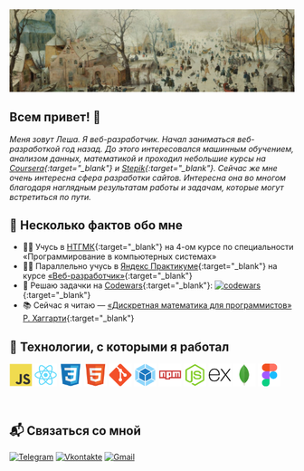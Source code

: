 <img src="./assets/background.jpg" alt="Фоновое изображение">

## Всем привет! 👋
*Меня зовут Леша. Я веб-разработчик. Начал заниматься веб-разработкой год назад. До этого интересовался машинным обучением, анализом данных, математикой и проходил небольшие курсы на [Coursera](https://www.coursera.org/){:target="_blank"} и [Stepik](https://welcome.stepik.org/ru){:target="_blank"}. Сейчас же мне очень интересна сфера разработки сайтов. Интересна она во многом благодаря наглядным результатам работы и задачам, которые могут встретиться по пути.*

## 📌 Несколько фактов обо мне
- 🧑‍🎓 Учусь в [НТГМК](http://www.ntgmk.ru/){:target="_blank"} на 4-ом курсе по специальности «Программирование в компьютерных системах»
- 👨‍💻 Параллельно учусь в [Яндекс Практикуме](https://practicum.yandex.ru/){:target="_blank"} на курсе [«Веб-разработчик»](https://practicum.yandex.ru/web/){:target="_blank"}
- 🎯 Решаю задачки на [Codewars](https://www.codewars.com/users/alexeylavrinenkov){:target="_blank"}:  [![codewars](https://www.codewars.com/users/alexeylavrinenkov/badges/micro)](https://www.codewars.com/users/alexeylavrinenkov){:target="_blank"}
- 📚 Сейчас я читаю — [«Дискретная математика для программистов» Р. Хаггарти](https://www.litres.ru/rod-haggarti/diskretnaya-matematika-dlya-programmistov/){:target="_blank"}

## 🚀 Технологии, с которыми я работал

<p align="left">
  <img src="https://raw.githubusercontent.com/devicons/devicon/master/icons/javascript/javascript-original.svg" alt="JavaScript" width="40" height="40" />
  <img src="https://raw.githubusercontent.com/devicons/devicon/master/icons/react/react-original.svg" alt="React" width="40" height="40" />
  <img src="https://raw.githubusercontent.com/devicons/devicon/master/icons/css3/css3-original.svg" alt="CSS" width="40" height="40" />
  <img src="https://raw.githubusercontent.com/devicons/devicon/master/icons/html5/html5-original.svg" alt="HTML5" width="40" height="40" />
  <img src="https://raw.githubusercontent.com/devicons/devicon/master/icons/git/git-original.svg" alt="Git" width="40" height="40" />
  <img src="https://raw.githubusercontent.com/devicons/devicon/master/icons/webpack/webpack-original.svg" alt="Webpack" width="40" height="40" />
  <img src="https://raw.githubusercontent.com/devicons/devicon/master/icons/npm/npm-original-wordmark.svg" alt="NPM" width="40" height="40" />
  <img src="https://raw.githubusercontent.com/devicons/devicon/master/icons/nodejs/nodejs-original.svg" alt="NodeJS" width="40" height="40" />
  <img src="https://raw.githubusercontent.com/devicons/devicon/master/icons/express/express-original.svg" alt="Express" width="40" height="40" />
  <img src="https://raw.githubusercontent.com/devicons/devicon/master/icons/mongodb/mongodb-original.svg" alt="MongoDB" width="40" height="40" />
  <img src="https://raw.githubusercontent.com/devicons/devicon/master/icons/figma/figma-original.svg" alt="Figma" width="40" height="40" />
</p>
<br>

## 📬 Связаться со мной
[![Telegram](https://img.shields.io/badge/Telegram-26A5E4?style=for-the-badge&logo=telegram&logoColor=white)](https://t.me/alexey_lavrinenkov)
[![Vkontakte](https://img.shields.io/badge/VK-26A5E4?style=for-the-badge&logo=vk&logoColor=white)](https://vk.com/a.lavrinenkov)
[![Gmail](https://img.shields.io/badge/Gmail-CC0000?style=for-the-badge&logo=Gmail&logoColor=white)](mailto:wdafi03@gmail.com)
